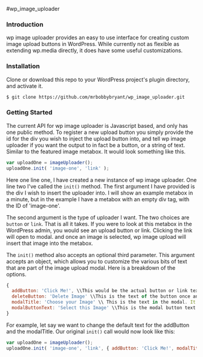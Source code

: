 #wp_image_uploader

### Introduction
wp image uploader provides an easy to use interface for creating custom image upload buttons in WordPress. While currently not as flexible as extending wp.media directly, it does have some useful customizations.

### Installation
Clone or download this repo to your WordPress project's plugin directory, and activate it.
```sh
$ git clone https://github.com/mrbobbybryant/wp_image_uploader.git
```
### Getting Started
The current API for wp image uploader is Javascript based, and only has one public method. To register a new upload button you simply provide the id for the div you wish to inject the upload button into, and tell wp image uploader if you want the output to in fact be a button, or a string of text. Similar to the featured image metabox. It would look something like this.
```javascript
var uploadOne = imageUploader();
uploadOne.init( 'image-one', 'link' );
```

Here one line one, I have created a new instance of wp image uploader. One line two I've called the ```init()``` method. The first argument I have provided is the div I wish to insert the uploader into. I will show an example metabox in a minute, but in the example I have a metabox with an empty div tag, with the ID of 'image-one'. 

The second argument is the type of uploader I want. The two choices are ```button``` or ```link```. That is all it takes. If you were to look at this metabox in the WordPress admin, you would see an upload button or link. Clicking the link will open to modal. and once an image is selected, wp image upload will insert that image into the metabox.

The ```init()``` method also accepts an optional third parameter. This argument accepts an object, which allows you to customize the various bits of text that are part of the image upload modal. Here is a breakdown of the options.
```javascript
{ 
  addButton: 'Click Me!', \\This would be the actual button or link text
  deleteButton: 'Delete Image' \\This is the text of the button once an image has been selected.
  modalTitle: 'Choose your Image' \\ This is the text in the modal. It can be seen in the top left corner.
  modalButtonText: 'Select this Image' \\This is the modal button text. It can be seen in the bottom right corner.
}
```

For example, let say we want to change the default text for the addButton and the modalTitle. Our original ```init()``` call would now look like this:
```javascript
var uploadOne = imageUploader();
uploadOne.init( 'image-one', 'link', { addButton: 'Click Me!', modalTitle: "New Modal Text" } );
```
